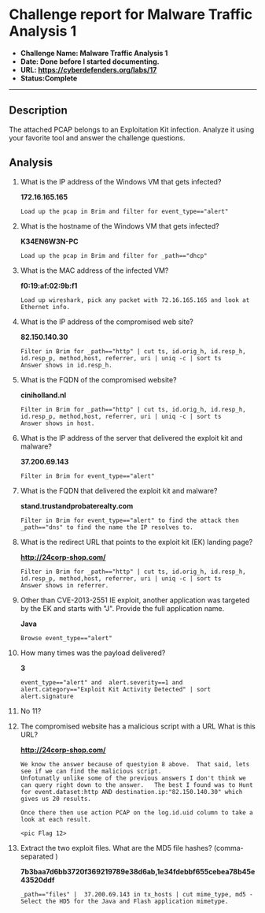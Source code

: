 # Challenge report for Malware Traffic Analysis 1

- **Challenge Name: Malware Traffic Analysis 1**
- **Date: Done before I started documenting.**
- **URL: <https://cyberdefenders.org/labs/17>**
- **Status:Complete**

***

## Description

The attached PCAP belongs to an Exploitation Kit infection. Analyze it using your favorite tool and answer the challenge questions.

## Analysis

1. What is the IP address of the Windows VM that gets infected?

    **172.16.165.165**

    ```text
    Load up the pcap in Brim and filter for event_type=="alert"
    ```

2. What is the hostname of the Windows VM that gets infected?

    **K34EN6W3N-PC**

    ```text
    Load up the pcap in Brim and filter for _path=="dhcp" 
    ```

3. What is the MAC address of the infected VM?

    **f0:19:af:02:9b:f1**

    ```text
    Load up wireshark, pick any packet with 72.16.165.165 and look at Ethernet info.
    ```

4. What is the IP address of the compromised web site?

    **82.150.140.30**

    ```text
    Filter in Brim for _path=="http" | cut ts, id.orig_h, id.resp_h, id.resp_p, method,host, referrer, uri | uniq -c | sort ts
    Answer shows in id.resp_h.
    ```

5. What is the FQDN of the compromised website?
  
    **ciniholland.nl**

    ```text
    Filter in Brim for _path=="http" | cut ts, id.orig_h, id.resp_h, id.resp_p, method,host, referrer, uri | uniq -c | sort ts
    Answer shows in host.
    ```

6. What is the IP address of the server that delivered the exploit kit and malware?
  
    **37.200.69.143**

    ```text
    Filter in Brim for event_type=="alert"
    ```

7. What is the FQDN that delivered the exploit kit and malware?
  
    **stand.trustandprobaterealty.com**

    ```text
    Filter in Brim for event_type=="alert" to find the attack then _path=="dns" to find the name the IP resolves to.
    ```

8. What is the redirect URL that points to the exploit kit (EK) landing page?
  
    **<http://24corp-shop.com/>**

    ```text
    Filter in Brim for _path=="http" | cut ts, id.orig_h, id.resp_h, id.resp_p, method,host, referrer, uri | uniq -c | sort ts
    Answer shows in referrer.
    ```

9. Other than CVE-2013-2551 IE exploit, another application was targeted by the EK and starts with "J". Provide the full application name.
  
    **Java**

    ```text
    Browse event_type=="alert"
    ```

10. How many times was the payload delivered?

    **3**

    ```text
    event_type=="alert" and  alert.severity==1 and alert.category=="Exploit Kit Activity Detected" | sort alert.signature
    ```

11. No 11?

12. The compromised website has a malicious script with a URL What is this URL?

    **<http://24corp-shop.com/>**

    ```text
    We know the answer because of questyion 8 above.  That said, lets see if we can find the malicious script.
    Unfotunatly unlike some of the previous answers I don't think we can query right down to the answer.   The best I found was to Hunt for event.dataset:http AND destination.ip:"82.150.140.30" which gives us 20 results.

    Once there then use action PCAP on the log.id.uid column to take a look at each result.  

    <pic Flag 12>

13. Extract the two exploit files. What are the MD5 file hashes? (comma-separated )

    **7b3baa7d6bb3720f369219789e38d6ab,1e34fdebbf655cebea78b45e43520ddf**

    ```text
    _path=="files" |  37.200.69.143 in tx_hosts | cut mime_type, md5 - Select the HD5 for the Java and Flash application mimetype.
    ```
